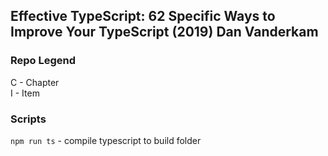 ## Effective TypeScript: 62 Specific Ways to Improve Your TypeScript (2019) Dan Vanderkam
### Repo Legend
C - Chapter  
I - Item

### Scripts
`npm run ts` - compile typescript to build folder
